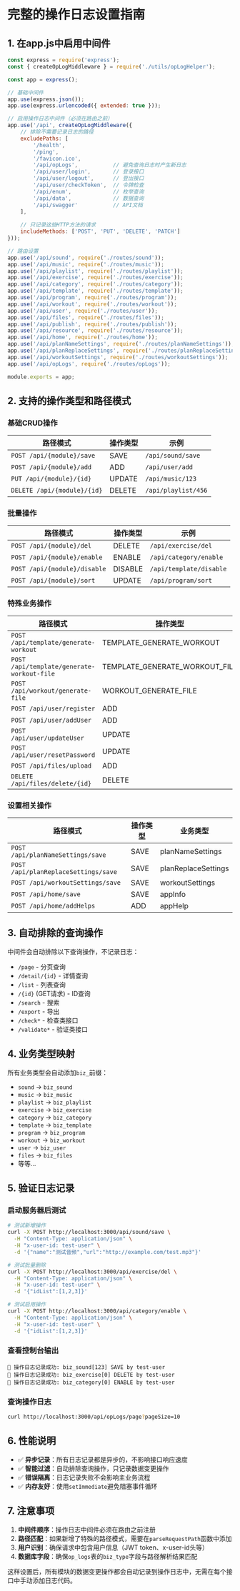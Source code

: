 # 完整的操作日志设置指南

## 1. 在app.js中启用中间件

```javascript
const express = require('express');
const { createOpLogMiddleware } = require('./utils/opLogHelper');

const app = express();

// 基础中间件
app.use(express.json());
app.use(express.urlencoded({ extended: true }));

// 启用操作日志中间件（必须在路由之前）
app.use('/api', createOpLogMiddleware({
    // 排除不需要记录日志的路径
    excludePaths: [
        '/health', 
        '/ping', 
        '/favicon.ico',
        '/api/opLogs',           // 避免查询日志时产生新日志
        '/api/user/login',       // 登录接口
        '/api/user/logout',      // 登出接口
        '/api/user/checkToken',  // 令牌检查
        '/api/enum',             // 枚举查询
        '/api/data',             // 数据查询
        '/api/swagger'           // API文档
    ],
    
    // 只记录这些HTTP方法的请求
    includeMethods: ['POST', 'PUT', 'DELETE', 'PATCH']
}));

// 路由设置
app.use('/api/sound', require('./routes/sound'));
app.use('/api/music', require('./routes/music'));
app.use('/api/playlist', require('./routes/playlist'));
app.use('/api/exercise', require('./routes/exercise'));
app.use('/api/category', require('./routes/category'));
app.use('/api/template', require('./routes/template'));
app.use('/api/program', require('./routes/program'));
app.use('/api/workout', require('./routes/workout'));
app.use('/api/user', require('./routes/user'));
app.use('/api/files', require('./routes/files'));
app.use('/api/publish', require('./routes/publish'));
app.use('/api/resource', require('./routes/resource'));
app.use('/api/home', require('./routes/home'));
app.use('/api/planNameSettings', require('./routes/planNameSettings'));
app.use('/api/planReplaceSettings', require('./routes/planReplaceSettings'));
app.use('/api/workoutSettings', require('./routes/workoutSettings'));
app.use('/api/opLogs', require('./routes/opLogs'));

module.exports = app;
```

## 2. 支持的操作类型和路径模式

### 基础CRUD操作
| 路径模式 | 操作类型 | 示例 |
|---------|---------|------|
| `POST /api/{module}/save` | SAVE | `/api/sound/save` |
| `POST /api/{module}/add` | ADD | `/api/user/add` |
| `PUT /api/{module}/{id}` | UPDATE | `/api/music/123` |
| `DELETE /api/{module}/{id}` | DELETE | `/api/playlist/456` |

### 批量操作
| 路径模式 | 操作类型 | 示例 |
|---------|---------|------|
| `POST /api/{module}/del` | DELETE | `/api/exercise/del` |
| `POST /api/{module}/enable` | ENABLE | `/api/category/enable` |
| `POST /api/{module}/disable` | DISABLE | `/api/template/disable` |
| `POST /api/{module}/sort` | UPDATE | `/api/program/sort` |

### 特殊业务操作
| 路径模式 | 操作类型 | 业务类型 |
|---------|---------|---------|
| `POST /api/template/generate-workout` | TEMPLATE_GENERATE_WORKOUT | template |
| `POST /api/template/generate-workout-file` | TEMPLATE_GENERATE_WORKOUT_FILE | template |
| `POST /api/workout/generate-file` | WORKOUT_GENERATE_FILE | workout |
| `POST /api/user/register` | ADD | user |
| `POST /api/user/addUser` | ADD | user |
| `POST /api/user/updateUser` | UPDATE | user |
| `POST /api/user/resetPassword` | UPDATE | user |
| `POST /api/files/upload` | ADD | files |
| `DELETE /api/files/delete/{id}` | DELETE | files |

### 设置相关操作
| 路径模式 | 操作类型 | 业务类型 |
|---------|---------|---------|
| `POST /api/planNameSettings/save` | SAVE | planNameSettings |
| `POST /api/planReplaceSettings/save` | SAVE | planReplaceSettings |
| `POST /api/workoutSettings/save` | SAVE | workoutSettings |
| `POST /api/home/save` | SAVE | appInfo |
| `POST /api/home/addHelps` | ADD | appHelp |

## 3. 自动排除的查询操作

中间件会自动排除以下查询操作，不记录日志：
- `/page` - 分页查询
- `/detail/{id}` - 详情查询  
- `/list` - 列表查询
- `/{id}` (GET请求) - ID查询
- `/search` - 搜索
- `/export` - 导出
- `/check*` - 检查类接口
- `/validate*` - 验证类接口

## 4. 业务类型映射

所有业务类型会自动添加`biz_`前缀：
- `sound` → `biz_sound`
- `music` → `biz_music`
- `playlist` → `biz_playlist`
- `exercise` → `biz_exercise`
- `category` → `biz_category`
- `template` → `biz_template`
- `program` → `biz_program`
- `workout` → `biz_workout`
- `user` → `biz_user`
- `files` → `biz_files`
- 等等...

## 5. 验证日志记录

### 启动服务器后测试
```bash
# 测试新增操作
curl -X POST http://localhost:3000/api/sound/save \
  -H "Content-Type: application/json" \
  -H "x-user-id: test-user" \
  -d '{"name":"测试音频","url":"http://example.com/test.mp3"}'

# 测试批量删除
curl -X POST http://localhost:3000/api/exercise/del \
  -H "Content-Type: application/json" \
  -H "x-user-id: test-user" \
  -d '{"idList":[1,2,3]}'

# 测试启用操作
curl -X POST http://localhost:3000/api/category/enable \
  -H "Content-Type: application/json" \
  -H "x-user-id: test-user" \
  -d '{"idList":[1,2,3]}'
```

### 查看控制台输出
```
📝 操作日志记录成功: biz_sound[123] SAVE by test-user
📝 操作日志记录成功: biz_exercise[0] DELETE by test-user
📝 操作日志记录成功: biz_category[0] ENABLE by test-user
```

### 查询操作日志
```bash
curl http://localhost:3000/api/opLogs/page?pageSize=10
```

## 6. 性能说明

- ✅ **异步记录**：所有日志记录都是异步的，不影响接口响应速度
- ✅ **智能过滤**：自动排除查询操作，只记录数据变更操作
- ✅ **错误隔离**：日志记录失败不会影响主业务流程
- ✅ **内存友好**：使用`setImmediate`避免阻塞事件循环

## 7. 注意事项

1. **中间件顺序**：操作日志中间件必须在路由之前注册
2. **路径匹配**：如果新增了特殊的路径模式，需要在`parseRequestPath`函数中添加
3. **用户识别**：确保请求中包含用户信息（JWT token、x-user-id头等）
4. **数据库字段**：确保`op_logs`表的`biz_type`字段与路径解析结果匹配

这样设置后，所有模块的数据变更操作都会自动记录到操作日志中，无需在每个接口中手动添加日志代码。
